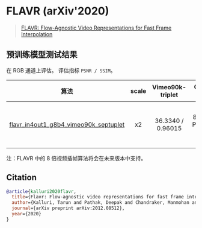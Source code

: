 # FLAVR (arXiv'2020)

> [FLAVR: Flow-Agnostic Video Representations for Fast Frame Interpolation](https://arxiv.org/pdf/2012.08512.pdf)

<!-- [ALGORITHM] -->

## 预训练模型测试结果

在 RGB 通道上评估。
评估指标 `PSNR / SSIM`。

|                                      算法                                       | scale | Vimeo90k-triplet  |      GPU 信息       |                                       下载                                       |
| :-----------------------------------------------------------------------------: | :---: | :---------------: | :-----------------: | :------------------------------------------------------------------------------: |
| [flavr_in4out1_g8b4_vimeo90k_septuplet](/configs/flavr/flavr_in4out1_8xb4_vimeo90k-septuplet.py) |  x2   | 36.3340 / 0.96015 | 8 (Tesla PG503-216) | [模型](https://download.openmmlab.com/mmediting/video_interpolators/flavr/flavr_in4out1_g8b4_vimeo90k_septuplet_20220509-c2468995.pth) \| [日志](https://download.openmmlab.com/mmediting/video_interpolators/flavr/flavr_in4out1_g8b4_vimeo90k_septuplet_20220509-c2468995.log.json) |

注：FLAVR 中的 8 倍视频插帧算法将会在未来版本中支持。

## Citation

```bibtex
@article{kalluri2020flavr,
  title={Flavr: Flow-agnostic video representations for fast frame interpolation},
  author={Kalluri, Tarun and Pathak, Deepak and Chandraker, Manmohan and Tran, Du},
  journal={arXiv preprint arXiv:2012.08512},
  year={2020}
}
```
